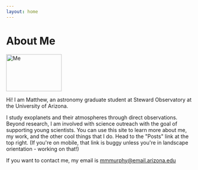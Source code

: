 ```yaml
---
layout: home
---
```

# About Me

<img src="/images/me_christmasgree.jpeg" alt="Me" title="Me" width="150" height="100" />



Hi! I am Matthew, an astronomy graduate student at Steward Observatory at the University of Arizona.

I study exoplanets and their atmospheres through direct observations. Beyond research, I am involved with science outreach with the goal of supporting young scientists. You can use this site to learn more about me, my work, and the other cool things that I do. Head to the "Posts" link at the top right. (If you're on mobile, that link is buggy unless you're in landscape orientation - working on that!)

If you want to contact me, my email is mmmurphy@email.arizona.edu


